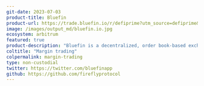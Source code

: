 ```yaml
---
git-date: 2023-07-03
product-title: Bluefin
product-url: https://trade.bluefin.io/r/defiprime?utm_source=defiprime&utm_medium=affiliate&utm_campaign=affiliate-program
image: /images/output_md/bluefin.io.jpg
ecosystem: arbitrum
featured: true
product-description: "Bluefin is a decentralized, order book-based exchange that offers advanced trading strategies, liquid markets, and high-performance APIs."
coltitle: "Margin trading"
colpermalink: margin-trading
type: non-custodial
twitter: https://twitter.com/bluefinapp
github: https://github.com/fireflyprotocol
---
```

